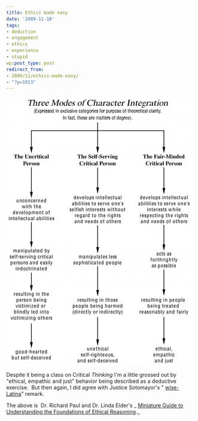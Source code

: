```yaml
---
title: Ethics made easy
date: '2009-11-10'
tags:
- deduction
- engagement
- ethics
- experience
- stupid
wp:post_type: post
redirect_from:
- 2009/11/ethics-made-easy/
- "?p=1013"
---
```


[ ![ethical-reasoning](2009-11-10-Ethics-made-easy/ethical-reasoning-500x719.png "ethical-reasoning") ](2009-11-10-Ethics-made-easy/ethical-reasoning.png)

Despite it being a class on Critical _Thinking_ I'm a little grossed out by "ethical, empathic and just" behavior being described as a deductive exercise.  But then again, I did agree with Justice Sotomayor's " [wise-Latina](http://www.cnn.com/2009/POLITICS/06/05/sotomayor.speeches/index.html)" remark.

The above is  Dr. Richard Paul and Dr. Linda Elder's _ [Miniature Guide to Understanding the Foundations of Ethical Reasoning](www.criticalthinking.org/files/SAM-EthicalReasoning20051.pdf)._
